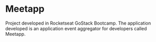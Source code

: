 # Meetapp
 Project developed in Rocketseat GoStack Bootcamp. The application developed is an application event aggregator for developers called Meetapp.
